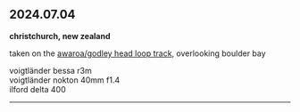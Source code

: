 ## 2024.07.04
**christchurch, new zealand**

taken on the [awaroa/godley head loop track](https://www.doc.govt.nz/parks-and-recreation/places-to-go/canterbury/places/godley-head/things-to-do/godley-head-loop-track/), overlooking boulder bay

voigtländer bessa r3m <br>
voigtländer nokton 40mm f1.4 <br>
ilford delta 400 <br>

---

